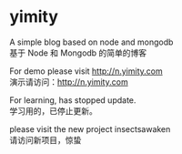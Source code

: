 yimity
======

A simple blog based on node and mongodb<br>
基于 Node 和 Mongodb 的简单的博客


For demo please visit <a href="http://n.yimity.com" target="_blank">http://n.yimity.com</a><br>
演示请访问：<a href="http://n.yimity.com" target="_blank">http://n.yimity.com</a>

For learning, has stopped update.<br>
学习用的，已停止更新。

please visit the new project insectsawaken<br>
请访问新项目，惊蛰
